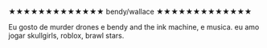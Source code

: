 
★★★★★★★★★★★★★ bendy/wallace ★★★★★★★★★★★★★

 Eu gosto de murder drones e bendy and the ink machine, e musica.
 eu amo jogar skullgirls, roblox, brawl stars.
